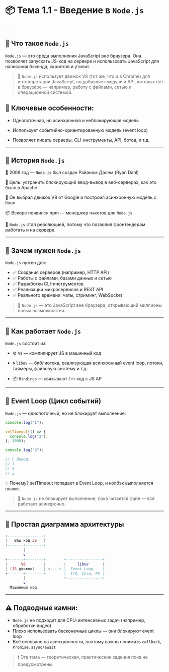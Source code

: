 # 📦 Тема 1.1 - Введение в `Node.js`

--

## 🔹 Что такое `Node.js`

`Node.js` — это среда выполнения JavaScript вне браузера.
Она позволяет запускать JS-код на сервере и использовать JavaScript для написания бэкенда, скриптов и утилит.

> 📌 `Node.js` использует движок V8 (тот же, что и в Chrome) для интерпретации JavaScript, но добавляет модули и API, которых нет в браузере — например, работу с файлами, сетью и операционной системой.

## 🧠 Ключевые особенности:

- Однопоточная, но асинхронная и неблокирующая модель

- Использует событийно-ориентированную модель (event loop)

- Позволяет писать серверы, CLI-инструменты, API, ботов, и т.д.

---

## 🔹 История `Node.js`

📅 2009 год — `Node.js` был создан Райаном Далем (Ryan Dahl)

🎯 Цель: устранить блокирующий ввод-вывод в веб-серверах, как это было в Apache

🧠 Он выбрал движок V8 от Google и построил асинхронную модель с libuv

📦 Вскоре появился npm — менеджер пакетов для `Node.js`

📌 `Node.js` стал революцией, потому что позволил фронтендерам работать и на сервере.

---

## 🔹 Зачем нужен `Node.js`

`Node.js` нужен для:

- ✅ Создания серверов (например, HTTP API)
- ✅ Работы с файлами, базами данных и сетью
- ✅ Разработки CLI-инструментов
- ✅ Реализации микросервисов и REST API
- ✅ Реального времени: чаты, стриминг, WebSocket

> 📌 `Node.js` — это JavaScript вне браузера, открывающий миллионы новых возможностей.

---

## 🔹 Как работает `Node.js`

`Node.js` состоит из:

- ⚙️ `V8` — компилирует JS в машинный код

- 🌀 `libuv` — библиотека, реализующая асинхронный event loop, потоки, таймеры, файловую систему и т.д.

- 📦 `Bindings` — связывают `C++` код с JS AP

---

## 🧩 Event Loop (Цикл событий)

`Node.js` — однопоточный, но не блокирует выполнение:

```javascript
console.log("1");

setTimeout(() => {
  console.log("2");
}, 1000);

console.log("3");

// 📌 Вывод:
// 1
// 3
// 2
```

💡 Почему? setTimeout попадает в Event Loop, и колбэк выполняется позже.

> 📌 `Node.js` не блокирует выполнение, пока читается файл — всё работает асинхронно.

---

## 🧱 Простая диаграмма архитектуры

```lua
+----------------+
|   Ваш код JS   |
+-------+--------+
        |
        v
+-------+--------+        +----------------+
|      V8        |        |     libuv      |
| (JS движок)    | <----> |  Event Loop,   |
+-------+--------+        |  I/O, Сети, FS |
        |                 +----------------+
        v
  Машинный код
```

---

## ⚠️ Подводные камни:

- `Node.js` не подходит для CPU-интенсивных задач (например, обработки видео)
- Плохо использовать бесконечные циклы — они блокируют event loop
- Всё основано на асинхронности, поэтому важно понимать `callback`, `Promise`, `async/await`

> ❗ Эта тема — теоретическая, практические задания пока не предусмотрены.
